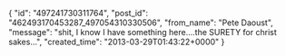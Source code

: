  {
   "id": "497241730311764",
   "post_id": "462493170453287_497054310330506",
   "from_name": "Pete Daoust",
   "message": "shit, I know I have something here....the SURETY for christ sakes...",
   "created_time": "2013-03-29T01:43:22+0000"
 }
